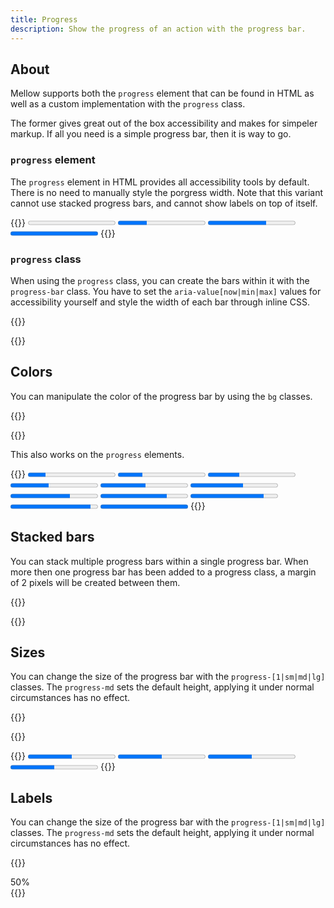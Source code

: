 ```yaml
---
title: Progress
description: Show the progress of an action with the progress bar.
---
```


## About
Mellow supports both the `progress` element that can be found in HTML as well as a custom implementation with the `progress` class.

The former gives great out of the box accessibility and makes for simpeler markup. If all you need is a simple progress bar, then it is way to go.

### `progress` element
The `progress` element in HTML provides all accessibility tools by default. There is no need to manually style the porgress width. Note that this variant cannot use stacked progress bars, and cannot show labels on top of itself.

{{<example>}}
<progress class="progress" value="0" max="100">0%</progress> 
<progress class="progress" value="33" max="100">33%</progress> 
<progress class="progress" value="67" max="100">67%</progress> 
<progress class="progress" value="100"
 max="100">100%</progress> 
{{</example>}}

### `progress` class
When using the `progress` class, you can create the bars within it with the `progress-bar` class. You have to set the `aria-value[now|min|max]` values for accessibility yourself and style the width of each bar through inline CSS.

{{<example>}}
<div class="progress">
  <div class="progress-bar" role="progressbar" aria-valuenow="0" aria-valuemin="0" aria-valuemax="100"></div>
</div>
<div class="progress">
  <div class="progress-bar" role="progressbar" style="width: 33%" aria-valuenow="33" aria-valuemin="0" aria-valuemax="100"></div>
</div>
<div class="progress">
  <div class="progress-bar" role="progressbar" style="width: 67%" aria-valuenow="67" aria-valuemin="0" aria-valuemax="100"></div>
</div>
<div class="progress">
  <div class="progress-bar" role="progressbar" style="width: 100%" aria-valuenow="100" aria-valuemin="0" aria-valuemax="100"></div>
</div>
{{</example>}}

## Colors
You can manipulate the color of the progress bar by using the `bg` classes.

{{<example>}}
<div class="progress">
  <div class="progress-bar bg-blue" role="progressbar" style="width: 20%" aria-valuenow="20" aria-valuemin="0" aria-valuemax="100"></div>
</div>
<div class="progress">
  <div class="progress-bar bg-purple" role="progressbar" style="width: 28%" aria-valuenow="28" aria-valuemin="0" aria-valuemax="100"></div>
</div>
<div class="progress">
  <div class="progress-bar bg-pink" role="progressbar" style="width: 36%" aria-valuenow="36" aria-valuemin="0" aria-valuemax="100"></div>
</div>
<div class="progress">
  <div class="progress-bar bg-red" role="progressbar" style="width: 44%" aria-valuenow="44" aria-valuemin="0" aria-valuemax="100"></div>
</div>
<div class="progress">
  <div class="progress-bar bg-orange" role="progressbar" style="width: 52%" aria-valuenow="52" aria-valuemin="0" aria-valuemax="100"></div>
</div>
<div class="progress">
  <div class="progress-bar bg-yellow" role="progressbar" style="width: 60%" aria-valuenow="60" aria-valuemin="0" aria-valuemax="100"></div>
</div>
<div class="progress">
  <div class="progress-bar bg-lime" role="progressbar" style="width: 68%" aria-valuenow="68" aria-valuemin="0" aria-valuemax="100"></div>
</div>
<div class="progress">
  <div class="progress-bar bg-green" role="progressbar" style="width: 76%" aria-valuenow="76" aria-valuemin="0" aria-valuemax="100"></div>
</div>
<div class="progress">
  <div class="progress-bar bg-light" role="progressbar" style="width: 84%" aria-valuenow="84" aria-valuemin="0" aria-valuemax="100"></div>
</div>
<div class="progress">
  <div class="progress-bar bg-grey" role="progressbar" style="width: 92%" aria-valuenow="92" aria-valuemin="0" aria-valuemax="100"></div>
</div>
<div class="progress">
  <div class="progress-bar bg-dark" role="progressbar" style="width: 100%" aria-valuenow="100" aria-valuemin="0" aria-valuemax="100"></div>
</div>
{{</example>}}

This also works on the `progress` elements.

{{<example>}}
<progress class="progress bg-blue" value="20" max="100">20%</progress>
<progress class="progress bg-purple" value="28" max="100">28%</progress>
<progress class="progress bg-pink" value="36" max="100">36%</progress>
<progress class="progress bg-red" value="44" max="100">44%</progress>
<progress class="progress bg-orange" value="52" max="100">52%</progress>
<progress class="progress bg-yellow" value="60" max="100">60%</progress>
<progress class="progress bg-lime" value="68" max="100">68%</progress>
<progress class="progress bg-green" value="76" max="100">76%</progress>
<progress class="progress bg-light" value="84" max="100">84%</progress>
<progress class="progress bg-grey" value="92" max="100">92%</progress>
<progress class="progress bg-dark" value="100" max="100">100%</progress>
{{</example>}}

## Stacked bars
You can stack multiple progress bars within a single progress bar. When more then one progress bar has been added to a progress class, a margin of 2 pixels will be created between them.

{{<example>}}
<div class="progress">
  <div class="progress-bar bg-green" role="progressbar" style="width: 45%" aria-valuenow="45" aria-valuemin="0" aria-valuemax="100"></div>
  <div class="progress-bar bg-orange" role="progressbar" style="width: 32%" aria-valuenow="32" aria-valuemin="0" aria-valuemax="100"></div>
  <div class="progress-bar bg-red" role="progressbar" style="width: 23%" aria-valuenow="23" aria-valuemin="0" aria-valuemax="100"></div>
</div>
{{</example>}}

## Sizes
You can change the size of the progress bar with the `progress-[1|sm|md|lg]` classes. The `progress-md` sets the default height, applying it under normal circumstances has no effect.

{{<example>}}
<div class="progress progress-1">
  <div class="progress-bar" role="progressbar" style="width: 50%" aria-valuenow="50" aria-valuemin="0" aria-valuemax="100"></div>
</div>
<div class="progress progress-sm">
  <div class="progress-bar" role="progressbar" style="width: 50%" aria-valuenow="50" aria-valuemin="0" aria-valuemax="100"></div>
</div>
<div class="progress progress-md">
  <div class="progress-bar" role="progressbar" style="width: 50%" aria-valuenow="50" aria-valuemin="0" aria-valuemax="100"></div>
</div>
<div class="progress progress-lg">
  <div class="progress-bar" role="progressbar" style="width: 50%" aria-valuenow="50" aria-valuemin="0" aria-valuemax="100"></div>
</div>
{{</example>}}

{{<example>}}
<progress class="progress progress-1" value="50" max="100">50%</progress>
<progress class="progress progress-sm" value="50" max="100">50%</progress>
<progress class="progress progress-md" value="50" max="100">50%</progress>
<progress class="progress progress-lg" value="50" max="100">50%</progress>
{{</example>}}

## Labels
You can change the size of the progress bar with the `progress-[1|sm|md|lg]` classes. The `progress-md` sets the default height, applying it under normal circumstances has no effect.

{{<example>}}
<div class="progress progress-lg">
  <div class="progress-bar" role="progressbar" style="width: 50%" aria-valuenow="50" aria-valuemin="0" aria-valuemax="100">50%</div>
</div>
{{</example>}}
